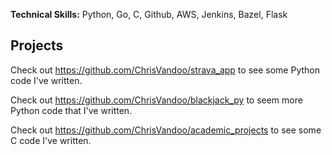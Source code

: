**Technical Skills:** Python, Go, C, Github, AWS, Jenkins, Bazel, Flask

## Projects

Check out https://github.com/ChrisVandoo/strava_app to see some Python code I've written. 

Check out https://github.com/ChrisVandoo/blackjack_py to seem more Python code that I've written.

Check out https://github.com/ChrisVandoo/academic_projects to see some C code I've written.

